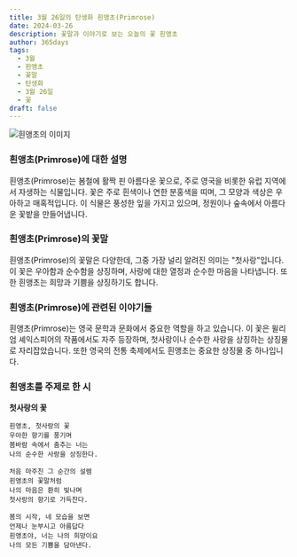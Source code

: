 ```yaml
---
title: 3월 26일의 탄생화 흰앵초(Primrose)
date: 2024-03-26
description: 꽃말과 이야기로 보는 오늘의 꽃 흰앵초
author: 365days
tags:
  - 3월
  - 흰앵초
  - 꽃말
  - 탄생화
  - 3월 26일
  - 꽃
draft: false
---
```



![흰앵초의 이미지](https://cdn.pixabay.com/photo/2012/06/08/19/22/primula-schlusselblume-49782_1280.jpg#center)


### 흰앵초(Primrose)에 대한 설명

흰앵초(Primrose)는 봄철에 활짝 핀 아름다운 꽃으로, 주로 영국을 비롯한 유럽 지역에서 자생하는 식물입니다. 꽃은 주로 흰색이나 연한 분홍색을 띠며, 그 모양과 색상은 우아하고 매혹적입니다. 이 식물은 풍성한 잎을 가지고 있으며, 정원이나 숲속에서 아름다운 꽃밭을 만들어냅니다.

### 흰앵초(Primrose)의 꽃말

흰앵초(Primrose)의 꽃말은 다양한데, 그중 가장 널리 알려진 의미는 "첫사랑"입니다. 이 꽃은 우아함과 순수함을 상징하며, 사랑에 대한 열정과 순수한 마음을 나타냅니다. 또한 흰앵초는 희망과 기쁨을 상징하기도 합니다.

### 흰앵초(Primrose)에 관련된 이야기들

흰앵초(Primrose)는 영국 문학과 문화에서 중요한 역할을 하고 있습니다. 이 꽃은 윌리엄 셰익스피어의 작품에서도 자주 등장하며, 첫사랑이나 순수한 사랑을 상징하는 상징물로 자리잡았습니다. 또한 영국의 전통 축제에서도 흰앵초는 중요한 상징물 중 하나입니다.

### 흰앵초를 주제로 한 시

**첫사랑의 꽃**

	흰앵초, 첫사랑의 꽃  
	우아한 향기를 풍기며  
	봄바람 속에서 춤추는 너는  
	나의 순수한 사랑을 상징한다.
	
	처음 마주친 그 순간의 설렘  
	흰앵초의 꽃말처럼  
	나의 마음은 환히 빛나며  
	첫사랑의 향기로 가득찬다.
	
	봄의 시작, 네 모습을 보면  
	언제나 눈부시고 아름답다  
	흰앵초야, 너는 나의 희망이요  
	나의 모든 기쁨을 담아낸다.